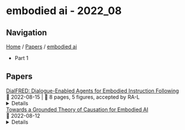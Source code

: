 # embodied ai - 2022_08

## Navigation

[Home](https://arxcompass.github.io) / [Papers](https://arxcompass.github.io/papers) / [embodied ai](https://arxcompass.github.io/papers/embodied_ai)

- Part 1

## Papers

<div class="paper-card">
    <div class="paper-title"><a href="http://arxiv.org/abs/2202.13330v2">DialFRED: Dialogue-Enabled Agents for Embodied Instruction Following</a></div>
    <div class="paper-meta">
      📅 2022-08-15
      | 💬 8 pages, 5 figures, accepted by RA-L
    </div>
    <details class="paper-abstract">
      Language-guided Embodied AI benchmarks requiring an agent to navigate an environment and manipulate objects typically allow one-way communication: the human user gives a natural language command to the agent, and the agent can only follow the command passively. We present DialFRED, a dialogue-enabled embodied instruction following benchmark based on the ALFRED benchmark. DialFRED allows an agent to actively ask questions to the human user; the additional information in the user's response is used by the agent to better complete its task. We release a human-annotated dataset with 53K task-relevant questions and answers and an oracle to answer questions. To solve DialFRED, we propose a questioner-performer framework wherein the questioner is pre-trained with the human-annotated data and fine-tuned with reinforcement learning. We make DialFRED publicly available and encourage researchers to propose and evaluate their solutions to building dialog-enabled embodied agents.
    </details>
</div>
<div class="paper-card">
    <div class="paper-title"><a href="http://arxiv.org/abs/2206.13973v2">Towards a Grounded Theory of Causation for Embodied AI</a></div>
    <div class="paper-meta">
      📅 2022-08-12
    </div>
    <details class="paper-abstract">
      There exist well-developed frameworks for causal modelling, but these require rather a lot of human domain expertise to define causal variables and perform interventions. In order to enable autonomous agents to learn abstract causal models through interactive experience, the existing theoretical foundations need to be extended and clarified. Existing frameworks give no guidance regarding variable choice / representation, and more importantly, give no indication as to which behaviour policies or physical transformations of state space shall count as interventions. The framework sketched in this paper describes actions as transformations of state space, for instance induced by an agent running a policy. This makes it possible to describe in a uniform way both transformations of the micro-state space and abstract models thereof, and say when the latter is veridical / grounded / natural. We then introduce (causal) variables, define a mechanism as an invariant predictor, and say when an action can be viewed as a ``surgical intervention'', thus bringing the objective of causal representation \& intervention skill learning into clearer focus.
    </details>
</div>
